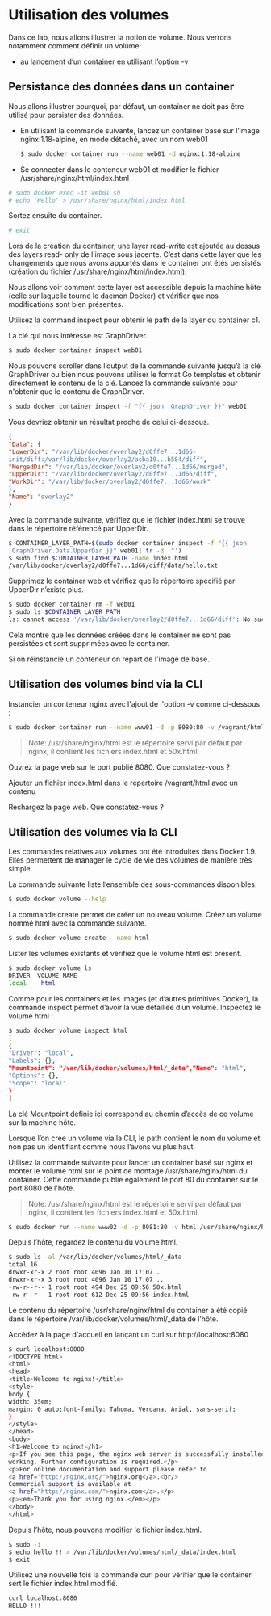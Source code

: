 # Utilisation des volumes

Dans ce lab, nous allons illustrer la notion de volume. Nous verrons notamment comment
définir un volume:
 
  - au lancement d’un container en utilisant l’option -v


## Persistance des données dans un container

Nous allons illustrer pourquoi, par défaut, un container ne doit pas être utilisé pour persister
des données.
- En utilisant la commande suivante, lancez un container basé sur l’image nginx:1.18-alpine, en mode détaché, avec un nom web01

    ```bash
    $ sudo docker container run --name web01 -d nginx:1.18-alpine
    ```


- Se connecter dans le conteneur web01 et modifier le fichier /usr/share/nginx/html/index.html

```bash
# sudo docker exec -it web01 sh
# echo "Hello" > /usr/share/nginx/html/index.html
```

Sortez ensuite du container.

```bash
# exit
```


Lors de la création du container, une layer read-write est ajoutée au dessus des layers read-
only de l’image sous jacente. C’est dans cette layer que les changements que nous avons
apportés dans le container ont étés persistés (création du fichier /usr/share/nginx/html/index.html). 

Nous allons voir comment cette layer est accessible depuis la machine hôte (celle sur laquelle tourne le
daemon Docker) et vérifier que nos modifications sont bien présentes.

Utilisez la command inspect pour obtenir le path de la layer du container c1. 

La clé qui nous intéresse est GraphDriver.

```bash
$ sudo docker container inspect web01
```

Nous pouvons scroller dans l’output de la commande suivante jusqu’à la clé GraphDriver ou
bien nous pouvons utiliser le format Go templates et obtenir directement le contenu de la clé.
Lancez la commande suivante pour n'obtenir que le contenu de GraphDriver.

```bash
$ sudo docker container inspect -f "{{ json .GraphDriver }}" web01
```

Vous devriez obtenir un résultat proche de celui ci-dessous.

```json
{
"Data": {
"LowerDir": "/var/lib/docker/overlay2/d0ffe7...1d66-
init/diff:/var/lib/docker/overlay2/acba19...b584/diff",
"MergedDir": "/var/lib/docker/overlay2/d0ffe7...1d66/merged",
"UpperDir": "/var/lib/docker/overlay2/d0ffe7...1d66/diff",
"WorkDir": "/var/lib/docker/overlay2/d0ffe7...1d66/work"
},
"Name": "overlay2"
}
```

Avec la commande suivante, vérifiez que le fichier index.html se trouve dans le répertoire
référencé par UpperDir.

```bash
$ CONTAINER_LAYER_PATH=$(sudo docker container inspect -f "{{ json
.GraphDriver.Data.UpperDir }}" web01| tr -d '"')
$ sudo find $CONTAINER_LAYER_PATH -name index.html
/var/lib/docker/overlay2/d0ffe7...1d66/diff/data/hello.txt
```


Supprimez le container web et vérifiez que le répertoire spécifié par UpperDir n’existe plus.

```bash
$ sudo docker container rm -f web01
$ sudo ls $CONTAINER_LAYER_PATH
ls: cannot access '/var/lib/docker/overlay2/d0ffe7...1d66/diff': No such file or directory
```

Cela montre que les données créées dans le container ne sont pas persistées et sont
supprimées avec le container.

Si on réinstancie un conteneur on repart de l'image de base.


## Utilisation des volumes bind via la CLI

Instancier un conteneur nginx avec l'ajout de l'option -v comme ci-dessous :

```bash
$ sudo docker container run --name www01 -d -p 8080:80 -v /vagrant/html:/usr/share/nginx/html nginx:1.18-alpine
```
> Note: /usr/share/nginx/html est le répertoire servi par défaut par nginx, il contient les fichiers
index.html et 50x.html.

Ouvrez la page web sur le port publié 8080. Que constatez-vous ?

Ajouter un fichier index.html dans le répertoire /vagrant/html avec un contenu

Rechargez la page web. Que constatez-vous ?

## Utilisation des volumes via la CLI

Les commandes relatives aux volumes ont été introduites dans Docker 1.9. Elles permettent
de manager le cycle de vie des volumes de manière très simple.

La commande suivante liste l’ensemble des sous-commandes disponibles.

```bash
$ sudo docker volume --help
```

La commande create permet de créer un nouveau volume. Créez un volume nommé html avec
la commande suivante.

```bash
$ sudo docker volume create --name html
```

Lister les volumes existants et vérifiez que le volume html est présent.

```bash
$ sudo docker volume ls
DRIVER  VOLUME NAME
local    html
```


Comme pour les containers et les images (et d’autres primitives Docker), la commande
inspect permet d’avoir la vue détaillée d’un volume. Inspectez le volume html :

```bash
$ sudo docker volume inspect html
[
{
"Driver": "local",
"Labels": {},
"Mountpoint": "/var/lib/docker/volumes/html/_data","Name": "html",
"Options": {},
"Scope": "local"
}
]
```



La clé Mountpoint définie ici correspond au chemin d’accès de ce volume sur la machine hôte.

Lorsque l’on crée un volume via la CLI, le path contient le nom du volume et non pas un
identifiant comme nous l’avons vu plus haut.

Utilisez la commande suivante pour lancer un container basé sur nginx et monter le volume
html sur le point de montage /usr/share/nginx/html du container. Cette commande publie
également le port 80 du container sur le port 8080 de l'hôte.

> Note: /usr/share/nginx/html est le répertoire servi par défaut par nginx, il contient les fichiers
index.html et 50x.html.

```bash
$ sudo docker run --name www02 -d -p 8081:80 -v html:/usr/share/nginx/html nginx
```


Depuis l’hôte, regardez le contenu du volume html.

```bash
$ sudo ls -al /var/lib/docker/volumes/html/_data
total 16
drwxr-xr-x 2 root root 4096 Jan 10 17:07 .
drwxr-xr-x 3 root root 4096 Jan 10 17:07 ..
-rw-r--r-- 1 root root 494 Dec 25 09:56 50x.html
-rw-r--r-- 1 root root 612 Dec 25 09:56 index.html
```

Le contenu du répertoire /usr/share/nginx/html du container a été copié dans le répertoire
/var/lib/docker/volumes/html/_data de l’hôte.


Accédez à la page d'accueil en lançant un curl sur http://localhost:8080

```bash
$ curl localhost:8080
<!DOCTYPE html>
<html>
<head>
<title>Welcome to nginx!</title>
<style>
body {
width: 35em;
margin: 0 auto;font-family: Tahoma, Verdana, Arial, sans-serif;
}
</style>
</head>
<body>
<h1>Welcome to nginx!</h1>
<p>If you see this page, the nginx web server is successfully installed and
working. Further configuration is required.</p>
<p>For online documentation and support please refer to
<a href="http://nginx.org/">nginx.org</a>.<br/>
Commercial support is available at
<a href="http://nginx.com/">nginx.com</a>.</p>
<p><em>Thank you for using nginx.</em></p>
</body>
</html>
```


Depuis l’hôte, nous pouvons modifier le fichier index.html.

```bash
$ sudo -i
$ echo hello !! > /var/lib/docker/volumes/html/_data/index.html
$ exit
```


Utilisez une nouvelle fois la commande curl pour vérifier que le container sert le fichier
index.html modifié.

```bash
curl localhost:8080
HELLO !!!
```